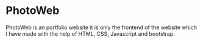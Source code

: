# PhotoWeb
PhotoWeb is an portfolio website it is only the frontend of the website which I have made with the help of HTML, CSS, Javascript and bootstrap.
